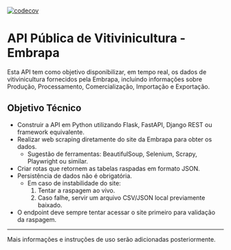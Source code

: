 [![codecov](https://codecov.io/gh/nathan-cutrin/projeto-api-fiap/branch/main/graph/badge.svg)](https://codecov.io/gh/nathan-cutrin/projeto-api-fiap)

# API Pública de Vitivinicultura - Embrapa

Esta API tem como objetivo disponibilizar, em tempo real, os dados de vitivinicultura fornecidos pela Embrapa, incluindo informações sobre Produção, Processamento, Comercialização, Importação e Exportação.

## Objetivo Técnico

- Construir a API em Python utilizando Flask, FastAPI, Django REST ou framework equivalente.
- Realizar web scraping diretamente do site da Embrapa para obter os dados.
    - Sugestão de ferramentas: BeautifulSoup, Selenium, Scrapy, Playwright ou similar.
- Criar rotas que retornem as tabelas raspadas em formato JSON.
- Persistência de dados não é obrigatória.
    - Em caso de instabilidade do site:
        1. Tentar a raspagem ao vivo.
        2. Caso falhe, servir um arquivo CSV/JSON local previamente baixado.
- O endpoint deve sempre tentar acessar o site primeiro para validação da raspagem.

---



Mais informações e instruções de uso serão adicionadas posteriormente.